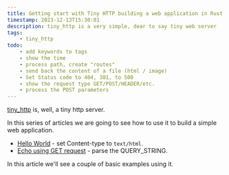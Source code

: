 ```yaml
---
title: Getting start with Tiny HTTP building a web application in Rust
timestamp: 2023-12-13T15:30:01
description: tiny_http is a very simple, dear to say tiny web server
tags:
    - tiny_http
todo:
    - add keywords to tags
    - show the time
    - process path, create "routes"
    - send back the content of a file (html / image)
    - Set Status code to 404, 301, to 500
    - show the request type GET/POST/HEADER/etc.
    - process the POST parameters
---
```


[tiny_http](https://crates.io/crates/tiny_http) is, well, a tiny http server.

In this series of articles we are going to see how to use it to build a simple web application.

* [Hello World](/tiny-http-hello-world) - set Content-type to `text/html`.
* [Echo using GET request](/tiny-http-echo-get) - parse the QUERY_STRING.


In this article we'll see a couple of basic examples using it.


